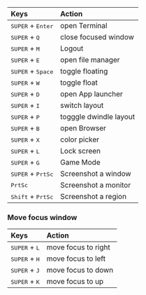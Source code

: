 | Keys                                                 | Action                          |
| :--------------------------------------------------- | :------------------------------ |
| <kbd>SUPER</kbd> + <kbd>Enter</kbd>                  | open Terminal                   |
| <kbd>SUPER</kbd> + <kbd>Q</kbd>                      | close focused window            |
| <kbd>SUPER</kbd> + <kbd>M</kbd>                      | Logout                          |
| <kbd>SUPER</kbd> + <kbd>E</kbd>                      | open file manager               |
| <kbd>SUPER</kbd> + <kbd>Space</kbd>                  | toggle floating                 |
| <kbd>SUPER</kbd> + <kbd>W</kbd>                      | toggle float                    |
| <kbd>SUPER</kbd> + <kbd>D</kbd>                      | open App launcher               |
| <kbd>SUPER</kbd> + <kbd>I</kbd>                      | switch layout                   |
| <kbd>SUPER</kbd> + <kbd>P</kbd>                      | togggle dwindle layout          |
| <kbd>SUPER</kbd> + <kbd>B</kbd>                      | open Browser                    |
| <kbd>SUPER</kbd> + <kbd>X</kbd>                      | color picker                    |
| <kbd>SUPER</kbd> + <kbd>L</kbd>                      | Lock screen                     |
| <kbd>SUPER</kbd> + <kbd>G</kbd>                      | Game Mode                       |
| <kbd>SUPER</kbd> + <kbd>PrtSc</kbd>                  | Screenshot a window             |
| <kbd>PrtSc</kbd>                                     | Screenshot a monitor            |
| <kbd>Shift</kbd> + <kbd>PrtSc</kbd>                  | Screenshot a region             |

### Move focus window

| Keys                                                 | Action                          |
| :----------------------------------------------------| :-------------------------------|
| <kbd>SUPER</kbd> + <kbd>L</kbd>                      | move focus to right             |
| <kbd>SUPER</kbd> + <kbd>H</kbd>                      | move focus to left              |
| <kbd>SUPER</kbd> + <kbd>J</kbd>                      | move focus to down              |
| <kbd>SUPER</kbd> + <kbd>K</kbd>                      | move focus to up                |
